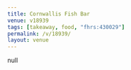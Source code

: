 ```yaml
---
title: Cornwallis Fish Bar
venue: v18939
tags: [takeaway, food, "fhrs:430029"]
permalink: /v/18939/
layout: venue
---
```

null